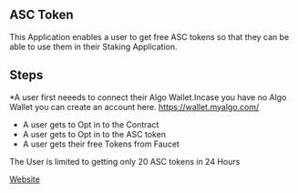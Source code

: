 
## ASC Token 
This Application enables a user to get free ASC tokens so that they can be able to use them in their Staking Application.
## Steps
*A user first neeeds to connect their Algo Wallet.Incase you have no Algo Wallet you can create an account here.
https://wallet.myalgo.com/
* A user gets to Opt in to the Contract
* A user gets to Opt in to the ASC token
* A user gets their free Tokens from Faucet

The  User is limited to getting only 20 ASC tokens in 24 Hours

[Website](https://guileless-trifle-c4da5f.netlify.app/)  
